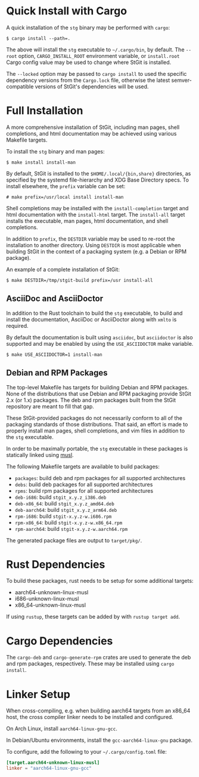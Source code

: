 Quick Install with Cargo
========================

A quick installation of the `stg` binary may be performed with `cargo`:

```shellsession
$ cargo install --path=.
```

The above will install the `stg` executable to `~/.cargo/bin`, by
default. The `--root` option, `CARGO_INSTALL_ROOT` environment variable,
or `install.root` Cargo config value may be used to change where StGit
is installed.

The `--locked` option may be passed to `cargo install` to used the
specific dependency versions from the `Cargo.lock` file, otherwise the
latest semver-compatible versions of StGit's dependencies will be used.


Full Installation
=================

A more comprehensive installation of StGit, including man pages, shell
completions, and html documentation may be achieved using various
Makefile targets.

To install the `stg` binary and man pages:

```shellsession
$ make install install-man
```

By default, StGit is installed to the `$HOME/.local/{bin,share}`
directories, as specified by the systemd file-hierarchy and XDG Base
Directory specs. To install elsewhere, the `prefix` variable can be
set:

```shellsession
# make prefix=/usr/local install install-man
```

Shell completions may be installed with the `install-completion` target
and html documentation with the `install-html` target. The `install-all`
target installs the executable, man pages, html documentation, and shell
completions.

In addition to `prefix`, the `DESTDIR` variable may be used to re-root
the installation to another directory. Using `DESTDIR` is most
applicable when building StGit in the context of a packaging system
(e.g. a Debian or RPM package).

An example of a complete installation of StGit:

```shellsession
$ make DESTDIR=/tmp/stgit-build prefix=/usr install-all
```

AsciiDoc and AsciiDoctor
------------------------

In addition to the Rust toolchain to build the `stg` executable, to
build and install the documentation, AsciiDoc or AsciiDoctor along with
`xmlto` is required.

By default the documentation is built using `asciidoc`, but
`asciidoctor` is also supported and may be enabled by using the
`USE_ASCIIDOCTOR` make variable.

```shellsession
$ make USE_ASCIIDOCTOR=1 install-man
```

Debian and RPM Packages
-----------------------

The top-level Makefile has targets for building Debian and RPM packages.
None of the distributions that use Debian and RPM packaging provide
StGit 2.x (or 1.x) packages. The deb and rpm packages built from the
StGit repository are meant to fill that gap.

These StGit-provided packages do not necessarily conform to all of the
packaging standards of those distributions. That said, an effort is made
to properly install man pages, shell completions, and vim files in addition
to the `stg` executable.

In order to be maximally portable, the `stg` executable in these packages
is statically linked using [musl][musl].

The following Makefile targets are available to build packages:

- `packages`: build deb and rpm packages for all supported architectures
- `debs`: build deb packages for all supported architectures
- `rpms`: build rpm packages for all supported architectures
- `deb-i686`: build `stgit_x.y.z_i386.deb`
- `deb-x86_64`: build `stgit_x.y.z_amd64.deb`
- `deb-aarch64`: build `stgit_x.y.z_arm64.deb`
- `rpm-i686`: build `stgit-x.y.z-w.i686.rpm`
- `rpm-x86_64`: build `stgit-x.y.z-w.x86_64.rpm`
- `rpm-aarch64`: build `stgit-x.y.z-w.aarch64.rpm`

The generated package files are output to `target/pkg/`.

Rust Dependencies
=================

To build these packages, rust needs to be setup for some additional targets:

- aarch64-unknown-linux-musl
- i686-unknown-linux-musl
- x86_64-unknown-linux-musl

If using `rustup`, these targets can be added by with `rustup target add`.

Cargo Dependencies
==================

The `cargo-deb` and `cargo-generate-rpm` crates are used to generate the
deb and rpm packages, respectively. These may be installed using `cargo
install`.

Linker Setup
============

When cross-compiling, e.g. when building aarch64 targets from an x86_64
host, the cross compiler linker needs to be installed and configured.

On Arch Linux, install `aarch64-linux-gnu-gcc`.

In Debian/Ubuntu environments, install the `gcc-aarch64-linux-gnu`
package.

To configure, add the following to your `~/.cargo/config.toml` file:

```toml
[target.aarch64-unknown-linux-musl]
linker = "aarch64-linux-gnu-gcc"
```

[musl]: https://musl.libc.org/
